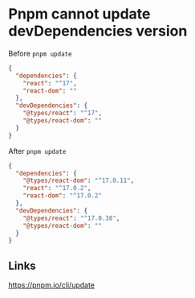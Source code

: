# Pnpm cannot update devDependencies version

Before `pnpm update`

```json
{
  "dependencies": {
    "react": "^17",
    "react-dom": ""
  },
  "devDependencies": {
    "@types/react": "^17",
    "@types/react-dom": ""
  }
}
```

After `pnpm update`

```json
{
  "dependencies": {
    "@types/react-dom": "^17.0.11",
    "react": "^17.0.2",
    "react-dom": "^17.0.2"
  },
  "devDependencies": {
    "@types/react": "^17.0.38",
    "@types/react-dom": ""
  }
}

```

## Links

https://pnpm.io/cli/update
